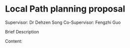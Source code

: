 # Local Path planning proposal 
Supervisor: Dr Dehzen Song
Co-Supervisor: Fengzhi Guo

Brief Description

Content:
